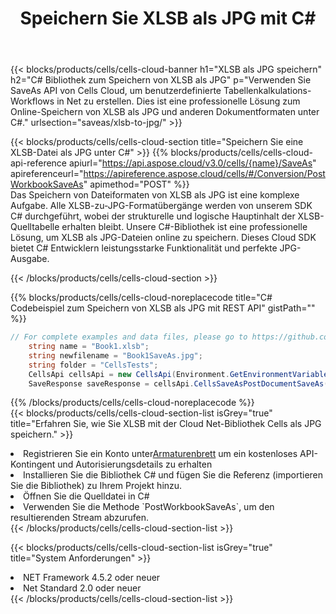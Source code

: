 ﻿---
title:  Speichern Sie XLSB als JPG mit C#
description: Verwendung des Cloud SDK Aspose.Cells für C# zum Speichern von XLSB-Formatdateien als JPG-Formatdateien.
kwords: Excel, Save XLSB as JPG, REST, C#
howto: How to save XLSB as JPG using Aspose.Cells Cloud C# library.
---
{{< blocks/products/cells/cells-cloud-banner h1="XLSB als JPG speichern" h2="C# Bibliothek zum Speichern von XLSB als JPG" p="Verwenden Sie SaveAs API von Cells Cloud, um benutzerdefinierte Tabellenkalkulations-Workflows in Net zu erstellen. Dies ist eine professionelle Lösung zum Online-Speichern von XLSB als JPG und anderen Dokumentformaten unter C#." urlsection="saveas/xlsb-to-jpg/" >}}

{{< blocks/products/cells/cells-cloud-section title="Speichern Sie eine XLSB-Datei als JPG unter C#" >}}
{{% blocks/products/cells/cells-cloud-api-reference apiurl="https://api.aspose.cloud/v3.0/cells/{name}/SaveAs" apireferenceurl="https://apireference.aspose.cloud/cells/#/Conversion/PostWorkbookSaveAs" apimethod="POST" %}}
<br/>
Das Speichern von Dateiformaten von XLSB als JPG ist eine komplexe Aufgabe. Alle XLSB-zu-JPG-Formatübergänge werden von unserem SDK C# durchgeführt, wobei der strukturelle und logische Hauptinhalt der XLSB-Quelltabelle erhalten bleibt. Unsere C#-Bibliothek ist eine professionelle Lösung, um XLSB als JPG-Dateien online zu speichern. Dieses Cloud SDK bietet C# Entwicklern leistungsstarke Funktionalität und perfekte JPG-Ausgabe.

{{< /blocks/products/cells/cells-cloud-section >}}

{{% blocks/products/cells/cells-cloud-noreplacecode title="C# Codebeispiel zum Speichern von XLSB als JPG mit REST API" gistPath="" %}}
  
```cs
// For complete examples and data files, please go to https://github.com/aspose-cells-cloud/aspose-cells-cloud-dotnet/
    string name = "Book1.xlsb";
    string newfilename = "Book1SaveAs.jpg";
    string folder = "CellsTests";
    CellsApi cellsApi = new CellsApi(Environment.GetEnvironmentVariable("ProductClientId"), Environment.GetEnvironmentVariable("ProductClientSecret"));
    SaveResponse saveResponse = cellsApi.CellsSaveAsPostDocumentSaveAs(name, null, newfilename, null,null,folder);
```
  
{{% /blocks/products/cells/cells-cloud-noreplacecode %}}
<br/>
{{< blocks/products/cells/cells-cloud-section-list isGrey="true" title="Erfahren Sie, wie Sie XLSB mit der Cloud Net-Bibliothek Cells als JPG speichern." >}}
<li> Registrieren Sie ein Konto unter<a href="https://dashboard.aspose.cloud/">Armaturenbrett</a> um ein kostenloses API-Kontingent und Autorisierungsdetails zu erhalten</li>
<li>Installieren Sie die Bibliothek C# und fügen Sie die Referenz (importieren Sie die Bibliothek) zu Ihrem Projekt hinzu.</li>
<li>Öffnen Sie die Quelldatei in C#</li>
<li>Verwenden Sie die Methode `PostWorkbookSaveAs`, um den resultierenden Stream abzurufen.</li>
{{< /blocks/products/cells/cells-cloud-section-list >}}

{{< blocks/products/cells/cells-cloud-section-list isGrey="true" title="System Anforderungen" >}}
<li>NET Framework 4.5.2 oder neuer</li>
<li>Net Standard 2.0 oder neuer</li>
{{< /blocks/products/cells/cells-cloud-section-list >}}

